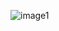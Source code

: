 ![image1](https://cloud.githubusercontent.com/assets/25205063/22215570/7913525a-e161-11e6-8b12-04813303ece2.JPG)
